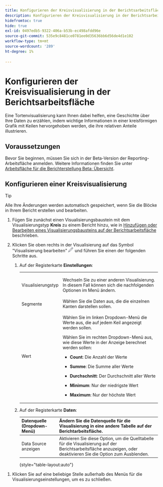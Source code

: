 ```yaml
---
title: Konfigurieren der Kreisvisualisierung in der Berichtsarbeitsfläche
description: Konfigurieren der Kreisvisualisierung in der Berichtsarbeitsfläche
hidefromtoc: true
hide: true
exl-id: 0497edb5-9322-406a-b53b-ec498afdd96e
source-git-commit: 535e9c8481ce0781ee0d35636bb6d56de4d1e102
workflow-type: tm+mt
source-wordcount: '289'
ht-degree: 1%

---
```


# Konfigurieren der Kreisvisualisierung in der Berichtsarbeitsfläche

Eine Tortenvisualisierung kann Ihnen dabei helfen, eine Geschichte über Ihre Daten zu erzählen, indem wichtige Informationen in einer kreisförmigen Grafik mit Keilen hervorgehoben werden, die ihre relativen Anteile illustrieren.

## Voraussetzungen

Bevor Sie beginnen, müssen Sie sich in der Beta-Version der Reporting-Arbeitsfläche anmelden. Weitere Informationen finden Sie unter [Arbeitsfläche für die Berichterstellung Beta: Übersicht](/help/quicksilver/product-announcements/betas/canvas-dashboards-beta/reporting-canvas-beta-overview.md).

## Konfigurieren einer Kreisvisualisierung

>[!TIP]
>
>Alle Ihre Änderungen werden automatisch gespeichert, wenn Sie die Blöcke in Ihrem Bericht erstellen und bearbeiten.

1. Fügen Sie zunächst einen Visualisierungsbaustein mit dem Visualisierungstyp **Kreis** zu einem Bericht hinzu, wie in [Hinzufügen oder Bearbeiten eines Visualisierungsbausteins auf der Berichtsarbeitsfläche](../../../reports-and-dashboards/reporting-canvas/visualization-blocks/add-or-edit-report-visualization.md) beschrieben.

1. Klicken Sie oben rechts in der Visualisierung auf das Symbol &quot;Visualisierung bearbeiten&quot;![](assets/edit-icon.png) und führen Sie einen der folgenden Schritte aus.

   1. Auf der Registerkarte **Einstellungen**:

      <table style="table-layout:auto">
       <col>
       <col>
       <tbody>
        <tr>
         <td role="rowheader">Visualisierungstyp</td>
         <td><p>Wechseln Sie zu einer anderen Visualisierung. In diesem Fall können sich die nachfolgenden Optionen im Menü ändern.</p></td>
        </tr>
        <tr>
         <td role="rowheader">Segmente</td>
         <td>Wählen Sie die Daten aus, die die einzelnen Kanten darstellen sollen.</td>
        </tr>
        <tr>
         <td role="rowheader">Wert</td>
         <td><p>Wählen Sie im linken Dropdown-Menü die Werte aus, die auf jedem Keil angezeigt werden sollen.</p><p>Wählen Sie im rechten Dropdown-Menü aus, wie diese Werte in der Anzeige berechnet werden sollen:</p>
          <ul>
           <li><p><b>Count</b>: Die Anzahl der Werte</p></li>
           <li><p><b>Summe</b>: Die Summe aller Werte </p></li>
           <li><p><b>Durchschnitt</b>: Der Durchschnitt aller Werte</p></li>
           <li><p><b>Minimum</b>: Nur der niedrigste Wert</p></li>
           <li><p><b>Maximum</b>: Nur der höchste Wert</p></li>
          </ul></td>
        </tr>
       </tbody>
      </table>

   1. Auf der Registerkarte **Daten**:

      | Datenquelle (Dropdown-Menü) | Ändern Sie die Datenquelle für die Visualisierung in eine andere Tabelle auf der Berichtarbeitsfläche. |
      |---|---|
      | Data Source anzeigen | Aktivieren Sie diese Option, um die Quelltabelle für die Visualisierung auf der Berichtsarbeitsfläche anzuzeigen, oder deaktivieren Sie die Option zum Ausblenden. |

      {style="table-layout:auto"}

<!--   
      NOLAN-FLAG: convert table to html. 
      -->

1. Klicken Sie auf eine beliebige Stelle außerhalb des Menüs für die Visualisierungseinstellungen, um es zu schließen.
